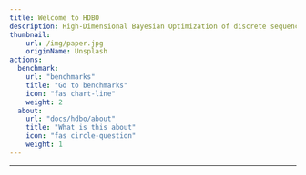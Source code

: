 ```yaml
---
title: Welcome to HDBO
description: High-Dimensional Bayesian Optimization of discrete sequences.
thumbnail:
    url: /img/paper.jpg
    originName: Unsplash
actions:
  benchmark:
    url: "benchmarks"
    title: "Go to benchmarks"
    icon: "fas chart-line"
    weight: 2
  about:
    url: "docs/hdbo/about"
    title: "What is this about"
    icon: "fas circle-question"
    weight: 1
---
```


<hr>